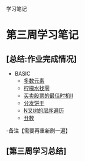 学习笔记



# 第三周学习笔记
## [总结:作业完成情况]
- BASIC
    - [多数元素](./majorityElementRec.java)
    - [柠檬水找零](./lemonadeChange.java)
    - [买卖股票的最佳时机II](./maxProfit.java)
    - [分发饼干](./findContentChildren.java)
    - [N叉树的层序遍历](./levelOrder.java)
    - [丑数](./choushu.java)

-备注【需要再重新刷一遍】

## [第三周学习总结]
